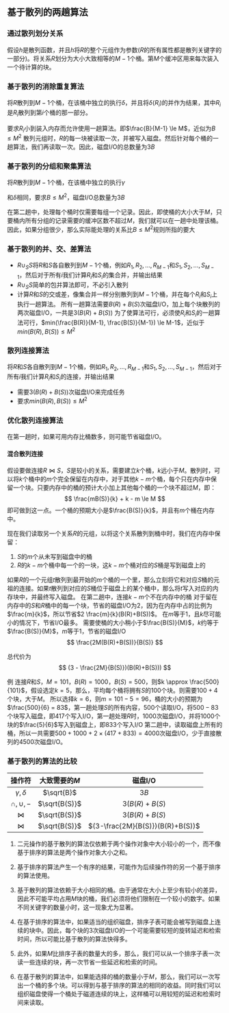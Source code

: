 ## 基于散列的两趟算法

### 通过散列划分关系

假设$h$是散列函数，并且$h$将$R$的整个元组作为参数($R$的所有属性都是散列关键字的一部分)。将关系$R$划分为大小大致相等的$M-1$个桶。第$M$个缓冲区用来每次装入一个待计算的块。

### 基于散列的消除重复算法

将$R$散列到$M-1$个桶，在该桶中独立的执行$\delta$，并且将$\delta(R_i)$的并作为结果，其中$R_i$是$R_i$散列到第$i$个桶的那一部分。

要求$R_i$小到装入内存而允许使用一趟算法。即$\frac{B}{M-1} \le M$，近似为$B \le M^2$
散列元组时，$R$的每一块被读取一次，并被写入磁盘。然后针对每个桶的一趟算法，我们再读取一次。因此，磁盘I/O的总数量为$3B$

### 基于散列的分组和聚集算法

将$R$散列到$M-1$个桶，在该桶中独立的执行$\gamma$

和$\delta$相同，要求$B \le M^2$，磁盘I/O总数量为$3B$

在第二趟中，处理每个桶时仅需要每组一个记录。因此，即使桶的大小大于$M$，只要桶内所有分组的记录需要的缓冲区数不超过$M$，我们就可以在一趟中处理该桶。因此，如果分组很少，那么实际能处理的关系比$B \le M^2$规则所指的要大

### 基于散列的并、交、差算法

* $R\cup_SS$将$R$和$S$各自散列到$M-1$个桶，例如$R_1,R_2,\ldots,R_{M-1}$和$S_1,S_2,\ldots,S_{M-1}$，然后对于所有$i$我们计算$R_i$和$S_i$的集合并，并输出结果
* $R\cup_SS$简单的包并算法即可，不必引入散列
* 计算$R$和$S$的交或差，像集合并一样分别散列到$M-1$个桶，并在每个$R_i$和$S_i$上执行一趟算法。
所有一趟算法需要$B(R) + B(S)$次磁盘I/O，加上每个块散列的两次磁盘I/O，一共是$3(B(R)+B(S))$
为了使算法可行，必须使$R_i$和$S_i$的一趟算法可行，$min(\frac{B(R)}{M-1}, \frac{B(S)}{M-1}) \le M-1$，近似于$min(B(R), B(S)) \le M^2$

### 散列连接算法

将$R$和$S$各自散列到$M-1$个桶，例如$R_1,R_2,\ldots,R_{M-1}$和$S_1,S_2,\ldots,S_{M-1}$，然后对于所有$i$我们计算$R_i$和$S_i$的连接，并输出结果

* 需要$3(B(R)+B(S))$次磁盘I/O来完成任务
* 要求$min(B(R),B(S)) \le M^2$

### 优化散列连接算法

在第一趟时，如果可用内存比桶数多，则可能节省磁盘I/O。

#### 混合散列连接

假设要做连接$R\Join S$，$S$是较小的关系，需要建立$k$个桶，$k$远小于$M$。散列时，可以将$k$个桶中的$m$个完全保留在内存中，对于其他$k-m$个桶，每个只在内存中保留一个块。只要内存中的桶的预计大小加上其他每个桶的一个块不超过$M$，即：
$$
\frac{mB(S)}{k} + k - m \le M
$$
即可做到这一点。一个桶的预期大小是$\frac{B(S)}{k}$，并且有$m$个桶在内存中。

现在我们读取另一个关系$R$的元组，以将这个关系散列到桶中时，我们在内存中保留：
1.	$S$的$m$个从未写到磁盘中的桶
2.	$R$的$k-m$个桶中每一个的一块，这$k-m$个桶对应的$S$桶是写到磁盘上的

如果$R$的一个元组$t$散列到最开始的$m$个桶的一个里，那么立刻将它和对应$S$桶的元祖的连接。如果$t$散列到对应的$S$桶位于磁盘上的某个桶中，那么将$t$写入对应的内存块中，并最终写入磁盘。
在第二趟中，连接$k-m$个不在内存中的桶
对于留在内存中的$S$和$R$桶中的每一个块，节省的磁盘I/O为$2$，因为在内存中占的比例为$\frac{m}{k}$，所以节省$2 \frac{m}{k}(B(R)+B(S))$。
在$m$等于$1$，且$k$尽可能小的情况下，节省I/O最多。
需要使桶的大小稍小于$\frac{B(S)}{M}$，$k$约等于$\frac{B(S)}{M}$，$m$等于$1$，节省的磁盘I/O
$$
\frac{2M(B(R)+B(S))}{B(S)}
$$

总代价为
$$
(3 - \frac{2M}{B(S)})(B(R)+B(S)))
$$

例 连接$R$和$S$，$M=101$，$B(R)=1000$，$B(S)=500$，则$k \approx \frac{500}{101}$，假设选定$k = 5$，那么，平均每个桶将拥有$S$的$100$个块。则需要$100 + 4$个块，大于$M$。
所以选择$k = 6$，则$m = 101 - 5 = 96$，桶的大小的预期为$\frac{500}{6} = 83$，第一趟处理$S$的所有内容，$500$个读取I/O，将$500 - 83$个块写入磁盘，即$417$个写入I/O，第一趟处理$R$时，$1000$次磁盘I/O，并将$1000$个块的$\frac{5}{6}$写入到磁盘上，即$833$个写入I/O
第二趟中，读取磁盘上所有的桶，所以一共需要$500 + 1000 + 2 \times (417 + 833) = 4000$次磁盘I/O，少于直接散列的$4500$次磁盘I/O。
### 基于散列的算法的比较

|     操作符      | 大致需要的$M$ |             磁盘I/O              |
| :-------------: | :-----------: | :------------------------------: |
| $\gamma,\delta$ |  $\sqrt{B}$   |               $3B$               |
| $\cap, \cup, -$ | $\sqrt{B(S)}$ |         $3(B(R) + B(S)$          |
|     $\Join$     | $\sqrt{B(S)}$ |         $3(B(R) + B(S)$          |
|     $\Join$     | $\sqrt{B(S)}$ | $(3-\frac{2M}{B(S)})(B(R)+B(S))$ |

1. 二元操作的基于散列的算法仅依赖于两个操作对象中大小较小的一个，而不像基于排序的算法是两个操作对象大小之和。

2. 基于排序的算法产生一个有序的结果，可能作为后续操作符的另一个基于排序的算法使用。

3. 基于散列的算法依赖于大小相同的桶。由于通常在大小上至少有较小的差异，因此不可能平均占用$M$块的桶，我们必须将他们限制在一个较小的数字。如果不同关键字的数量小时，这一现象尤为显著。

4. 在基于排序的算法中，如果适当的组织磁盘，排序子表可能会被写到磁盘上连续的块中。因此，每个块的3次磁盘I/O的一个可能需要较短的旋转延迟和检索时间，所以可能比基于散列的算法快得多。

5. 此外，如果$M$比排序子表的数量大的多，那么，我们可以从一个排序子表一次读一些连续的块，再一次节省一些延迟和检索的时间。

6. 在基于散列的算法中，如果能选择的桶的数量小于$M$，那么，我们可以一次写出一个桶的多个块。可以得到与基于排序的算法的相同的收益。同时我们可以组织磁盘使得一个桶处于磁道连续的块上，这样桶可以用较短的延迟和检索时间来读取。

   